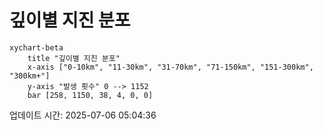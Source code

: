 # 깊이별 지진 분포

```mermaid
xychart-beta
    title "깊이별 지진 분포"
    x-axis ["0-10km", "11-30km", "31-70km", "71-150km", "151-300km", "300km+"]
    y-axis "발생 횟수" 0 --> 1152
    bar [258, 1150, 38, 4, 0, 0]
```

업데이트 시간: 2025-07-06 05:04:36
